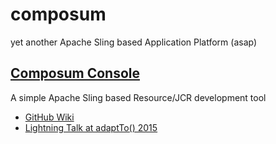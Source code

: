 # composum

yet another Apache Sling based Application Platform (asap)

## [Composum Console](https://github.com/ist-dresden/composum/wiki)

A simple Apache Sling based Resource/JCR development tool

* [GitHub Wiki](https://github.com/ist-dresden/composum/wiki)
* [Lightning Talk at adaptTo() 2015](http://adapt.to/content/dam/adaptto/production/presentations/2015/adaptTo2015-LightningTalk-Composum-Console-Ralf-Wunsch.pdf/_jcr_content/renditions/original./adaptTo2015-LightningTalk-Composum-Console-Ralf-Wunsch.pdf)
